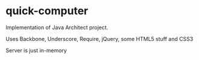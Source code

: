quick-computer
==============
Implementation of Java Architect project.

Uses Backbone, Underscore, Require, jQuery, some HTML5 stuff and CSS3

Server is just in-memory
